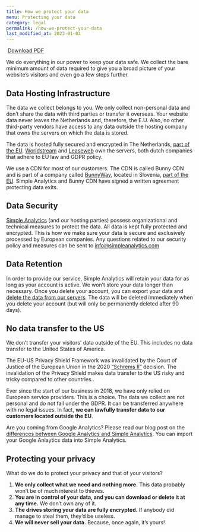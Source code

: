 ```yaml
---
title: How we protect your data
menu: Protecting your data
category: legal
permalink: /how-we-protect-your-data
last_modified_at: 2023-01-03
---
```


 [Download PDF](https://simpleanalytics.com/docs-to-pdf?path=_docs/10_general/02_locations.md)

We do everything in our power to keep your data safe. We collect the bare minimum amount of data required to give you a broad picture of your website’s visitors and even go a few steps further.

## Data Hosting Infrastructure

The data we collect belongs to you. We only collect non-personal data and don’t share the data with third parties or transfer it overseas. Your website data never leaves the Netherlands and, therefore, the E.U. Also, no other third-party vendors have access to any data outside the hosting company that owns the servers on which the data is stored.

The data is hosted fully secured and encrypted in The Netherlands, [part of the EU](https://european-union.europa.eu/principles-countries-history/country-profiles/netherlands_en). [Worldstream](https://www.worldstream.com/) and [Leaseweb](https://www.leaseweb.com/) own the servers, both dutch companies that adhere to EU law and GDPR policy.

We use a CDN for most of our customers. The CDN is called Bunny CDN and is part of a company called [BunnyWay](https://bunny.net/cdn/), located in Slovenia, [part of the EU](https://european-union.europa.eu/principles-countries-history/country-profiles/slovenia_en). Simple Analytics and Bunny CDN have signed a written agreement protecting data exits.

## Data Security

[Simple Analytics](https://simpleanalytics.com/) (and our hosting parties) possess organizational and technical measures to protect the data. All data is kept fully protected and encrypted. This is how we make sure your data is secure and exclusively processed by European companies. Any questions related to our security policy and measures can be sent to info@simpleanalytics.com

## Data Retention

In order to provide our service, Simple Analytics will retain your data for as long as your account is active. We won’t store your data longer than necessary. Once you delete your account, you can export your data and [delete the data from our servers](https://docs.simpleanalytics.com/delete-account). The data will be deleted immediately when you delete your account (but will only be permanently deleted after 90 days).

## No data transfer to the US

We don’t transfer your visitors’ data outside of the EU. This includes no data transfer to the United States of America.

The EU-US Privacy Shield Framework was invalidated by the Court of Justice of the European Union in the 2020 [“Schrems II”](https://iapp.org/news/a/the-schrems-ii-decision-eu-us-data-transfers-in-question/) decision. The invalidation of the Privacy Shield makes data transfer to the US risky and tricky compared to other countries..

Ever since the start of our business in 2018, we have only relied on European service providers. This is a choice. The data we collect are not personal and do not fall under the GDPR. It can be transferred anywhere with no legal issues. In fact, **we can lawfully transfer data to our customers located outside the EU**.

Are you coming from Google Analytics? Please read our blog post on the [differences between Google Analytics and Simple Analytics](https://blog.simpleanalytics.com/why-simple-analytics-is-a-great-alternative-to-google-analytics). You can import your Google Anlaytics data into Simple Analytics.

## Protecting your privacy

What do we do to protect your privacy and that of your visitors?

1.  **We only collect what we need and nothing more.** This data probably won’t be of much interest to thieves.
2.  **You are in control of your data, and you can download or delete it at any time.** We don’t own any of it.
3.  **The drives storing your data are fully encrypted.** If anybody did manage to steal them, they’d be useless.
4.  **We will never sell your data.** Because, once again, it’s yours!
